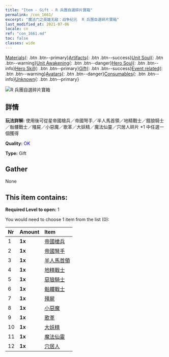 ```yaml
---
title: "Item - Gift - R 兵團自選碎片寶箱"
permalink: /con_1661/
excerpt: "魔法门之英雄无敌：战争纪元  R 兵團自選碎片寶箱"
last_modified_at: 2021-07-06
locale: cn
ref: "con_1661.md"
toc: false
classes: wide
---
```

 [Materials](/ItemsCN/){: .btn .btn--primary}[Artifacts](/ItemsCN/Artifacts/){: .btn .btn--success}[Unit Soul](/ItemsCN/UnitSoul/){: .btn .btn--warning}[Unit Awakening](/ItemsCN/UnitAwakening/){: .btn .btn--danger}[Hero Soul](/ItemsCN/HeroSoul/){: .btn .btn--info}[Hero Skill](/ItemsCN/HeroSkill/){: .btn .btn--primary}[Gift](/ItemsCN/Gift/){: .btn .btn--success}[Event related](/ItemsCN/Events/){: .btn .btn--warning}[Avatars](/ItemsCN/Avatars/){: .btn .btn--danger}[Consumables](/ItemsCN/Consumables/){: .btn .btn--info}[Unknown](/ItemsCN/Unknown/){: .btn .btn--primary}

 ![R 兵團自選碎片寶箱](/images/t/i_907277.png)

## 詳情
 **玩法詳解:** 使用後可從星帝國槍兵／帝國弩手／半人馬首領／地精戰士／餓狼騎士／骷髏戰士／殭屍／小惡魔／歌革／大妖精／魔法仙靈／穴居人碎片 *1 中任選一個獲得

 **Quality:** <span style="color: #0000CD">OK</span>

 **Type:** Gift

## Gather

  None

## This item contains:

 **Required Level to open:** 1

 You would need to choose 1 item from the list (0):

  | Nr | Amount |     Item    |
  |:---|:-------|:------------|
  | 1 |  **1x** | [帝國槍兵](/cn/Items/unt_190/) |  | 
  | 2 |  **1x** | [帝國弩手](/cn/Items/unt_191/) |  | 
  | 3 |  **1x** | [半人馬首領](/cn/Items/unt_199/) |  | 
  | 4 |  **1x** | [地精戰士](/cn/Items/unt_217/) |  | 
  | 5 |  **1x** | [惡狼騎士](/cn/Items/unt_218/) |  | 
  | 6 |  **1x** | [骷髏戰士](/cn/Items/unt_208/) |  | 
  | 7 |  **1x** | [殭屍](/cn/Items/unt_209/) |  | 
  | 8 |  **1x** | [小惡魔](/cn/Items/unt_226/) |  | 
  | 9 |  **1x** | [歌革](/cn/Items/unt_227/) |  | 
  | 10 |  **1x** | [大妖精](/cn/Items/unt_235/) |  | 
  | 11 |  **1x** | [魔法仙靈](/cn/Items/unt_262/) |  | 
  | 12 |  **1x** | [穴居人](/cn/Items/unt_244/) |  | 
